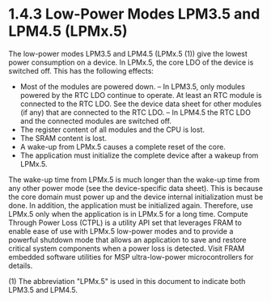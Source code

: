 # 1.4.3 Low-Power Modes LPM3.5 and LPM4.5 (LPMx.5)

The low-power modes LPM3.5 and LPM4.5 (LPMx.5 (1)) give the lowest power consumption on a device. In LPMx.5, the core
LDO of the device is switched off. This has the following effects:

- Most of the modules are powered down.
  – In LPM3.5, only modules powered by the RTC LDO continue to operate. At least an RTC module is connected to the RTC
  LDO. See the device data sheet for other modules (if any) that are connected to the RTC LDO.
  – In LPM4.5 the RTC LDO and the connected modules are switched off.
- The register content of all modules and the CPU is lost.
- The SRAM content is lost.
- A wake-up from LPMx.5 causes a complete reset of the core.
- The application must initialize the complete device after a wakeup from LPMx.5.

The wake-up time from LPMx.5 is much longer than the wake-up time from any other power mode (see the device-specific
data sheet). This is because the core domain must power up and the device internal initialization must be done. In
addition, the application must be initialized again. Therefore, use LPMx.5 only when the application is in LPMx.5 for a
long time. Compute Through Power Loss (CTPL) is a utility API set that leverages FRAM to enable ease of use with LPMx.5
low-power modes and to provide a powerful shutdown mode that allows an application to save and restore critical system
components when a power loss is detected. Visit FRAM embedded software utilities for MSP ultra-low-power
microcontrollers for details.

(1) The abbreviation "LPMx.5" is used in this document to indicate both LPM3.5 and LPM4.5.
